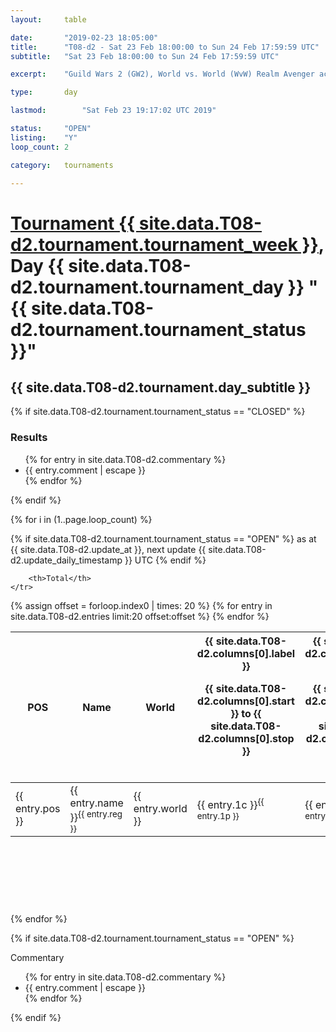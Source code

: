 ```yaml
---
layout: 	table

date: 		"2019-02-23 18:05:00"
title: 		"T08-d2 - Sat 23 Feb 18:00:00 to Sun 24 Feb 17:59:59 UTC"
subtitle: 	"Sat 23 Feb 18:00:00 to Sun 24 Feb 17:59:59 UTC"

excerpt:    "Guild Wars 2 (GW2), World vs. World (WvW) Realm Avenger achivement Tournament. \"Every Kill Counts\""

type:       day

lastmod: 		"Sat Feb 23 19:17:02 UTC 2019"

status:     "OPEN"
listing:    "Y"
loop_count: 2

category: 	tournaments

---
```

<div class="table_header">
    <h1><a href="{{ site.data.T08-d2.tournament.week_url }}">Tournament {{ site.data.T08-d2.tournament.tournament_week }}</a>, Day {{ site.data.T08-d2.tournament.tournament_day }} "{{ site.data.T08-d2.tournament.tournament_status }}"</h1>
    <h2>{{ site.data.T08-d2.tournament.day_subtitle }}</h2> 
</div>

{% if site.data.T08-d2.tournament.tournament_status == "CLOSED" %} 
<div class="commentary">
  <h3>Results</h3>
  <ul>
    {% for entry in site.data.T08-d2.commentary %}
    <li class="commentary_list">{{ entry.comment | escape }}</li>
    {% endfor %}
  </ul>
</div>
{% endif %}


{% for i in (1..page.loop_count) %}

{% if site.data.T08-d2.tournament.tournament_status == "OPEN" %} 
<span class="table_nextupdate">as at {{ site.data.T08-d2.update_at }}, next update {{ site.data.T08-d2.update_daily_timestamp }} UTC</span> 
{% endif %}

<table class="day_table">
  <colgroup>
    <col style="width:18px">
    <col style="width:55px">
    <col style="width:55px">
    <col style="width:12px">
    <col style="width:12px">
    <col style="width:12px">
    <col style="width:12px">
    <col style="width:12px">
    <col style="width:12px">
    <col style="width:12px">
    <col style="width:12px">
    <col style="width:12px">
    <col style="width:12px">
    <col style="width:12px">
    <col style="width:12px">
    <col style="width:12px">
    <col style="width:12px">
    <col style="width:12px">
    <col style="width:12px">
    <col style="width:12px">
    <col style="width:12px">
    <col style="width:12px">
    <col style="width:12px">
    <col style="width:12px">
    <col style="width:12px">
    <col style="width:12px">
    <col style="width:12px">
    <col style="width:18px">
  </colgroup>  
  <thead>
    <tr>
        <th>POS</th>
        <th class="AlignLeft">Name</th>
        <th class="AlignLeft">World</th>

<th><div class="label">{{ site.data.T08-d2.columns[0].label }}<p class="onhover">{{ site.data.T08-d2.columns[0].start }} to {{ site.data.T08-d2.columns[0].stop }}</p></div>​</th>
<th><div class="label">{{ site.data.T08-d2.columns[1].label }}<p class="onhover">{{ site.data.T08-d2.columns[1].start }} to {{ site.data.T08-d2.columns[1].stop }}</p></div>​</th>
<th><div class="label">{{ site.data.T08-d2.columns[2].label }}<p class="onhover">{{ site.data.T08-d2.columns[2].start }} to {{ site.data.T08-d2.columns[2].stop }}</p></div>​</th>
<th><div class="label">{{ site.data.T08-d2.columns[3].label }}<p class="onhover">{{ site.data.T08-d2.columns[3].start }} to {{ site.data.T08-d2.columns[3].stop }}</p></div>​</th>
<th><div class="label">{{ site.data.T08-d2.columns[4].label }}<p class="onhover">{{ site.data.T08-d2.columns[4].start }} to {{ site.data.T08-d2.columns[4].stop }}</p></div>​</th>
<th><div class="label">{{ site.data.T08-d2.columns[5].label }}<p class="onhover">{{ site.data.T08-d2.columns[5].start }} to {{ site.data.T08-d2.columns[5].stop }}</p></div>​</th>
<th><div class="label">{{ site.data.T08-d2.columns[6].label }}<p class="onhover">{{ site.data.T08-d2.columns[6].start }} to {{ site.data.T08-d2.columns[6].stop }}</p></div>​</th>
<th><div class="label">{{ site.data.T08-d2.columns[7].label }}<p class="onhover">{{ site.data.T08-d2.columns[7].start }} to {{ site.data.T08-d2.columns[7].stop }}</p></div>​</th>
<th><div class="label">{{ site.data.T08-d2.columns[8].label }}<p class="onhover">{{ site.data.T08-d2.columns[8].start }} to {{ site.data.T08-d2.columns[8].stop }}</p></div>​</th>
<th><div class="label">{{ site.data.T08-d2.columns[9].label }}<p class="onhover">{{ site.data.T08-d2.columns[9].start }} to {{ site.data.T08-d2.columns[9].stop }}</p></div>​</th>
<th><div class="label">{{ site.data.T08-d2.columns[10].label }}<p class="onhover">{{ site.data.T08-d2.columns[10].start }} to {{ site.data.T08-d2.columns[10].stop }}</p></div>​</th>

<th><div class="label">{{ site.data.T08-d2.columns[11].label }}<p class="onhover">{{ site.data.T08-d2.columns[11].start }} to {{ site.data.T08-d2.columns[11].stop }}</p></div>​</th>
<th><div class="label">{{ site.data.T08-d2.columns[12].label }}<p class="onhover">{{ site.data.T08-d2.columns[12].start }} to {{ site.data.T08-d2.columns[12].stop }}</p></div>​</th>
<th><div class="label">{{ site.data.T08-d2.columns[13].label }}<p class="onhover">{{ site.data.T08-d2.columns[13].start }} to {{ site.data.T08-d2.columns[13].stop }}</p></div>​</th>
<th><div class="label">{{ site.data.T08-d2.columns[14].label }}<p class="onhover">{{ site.data.T08-d2.columns[14].start }} to {{ site.data.T08-d2.columns[14].stop }}</p></div>​</th>
<th><div class="label">{{ site.data.T08-d2.columns[15].label }}<p class="onhover">{{ site.data.T08-d2.columns[15].start }} to {{ site.data.T08-d2.columns[15].stop }}</p></div>​</th>
<th><div class="label">{{ site.data.T08-d2.columns[16].label }}<p class="onhover">{{ site.data.T08-d2.columns[16].start }} to {{ site.data.T08-d2.columns[16].stop }}</p></div>​</th>
<th><div class="label">{{ site.data.T08-d2.columns[17].label }}<p class="onhover">{{ site.data.T08-d2.columns[17].start }} to {{ site.data.T08-d2.columns[17].stop }}</p></div>​</th>
<th><div class="label">{{ site.data.T08-d2.columns[18].label }}<p class="onhover">{{ site.data.T08-d2.columns[18].start }} to {{ site.data.T08-d2.columns[18].stop }}</p></div>​</th>
<th><div class="label">{{ site.data.T08-d2.columns[19].label }}<p class="onhover">{{ site.data.T08-d2.columns[19].start }} to {{ site.data.T08-d2.columns[19].stop }}</p></div>​</th>
<th><div class="label">{{ site.data.T08-d2.columns[20].label }}<p class="onhover">{{ site.data.T08-d2.columns[20].start }} to {{ site.data.T08-d2.columns[20].stop }}</p></div>​</th>

<th><div class="label">{{ site.data.T08-d2.columns[21].label }}<p class="onhover">{{ site.data.T08-d2.columns[21].start }} to {{ site.data.T08-d2.columns[21].stop }}</p></div>​</th>
<th><div class="label">{{ site.data.T08-d2.columns[22].label }}<p class="onhover">{{ site.data.T08-d2.columns[22].start }} to {{ site.data.T08-d2.columns[22].stop }}</p></div>​</th>
<th><div class="label">{{ site.data.T08-d2.columns[23].label }}<p class="onhover">{{ site.data.T08-d2.columns[23].start }} to {{ site.data.T08-d2.columns[23].stop }}</p></div>​</th>

        <th>Total</th>
    </tr>
  </thead>
  {% assign offset = forloop.index0 | times: 20 %}
<tbody>
{% for entry in site.data.T08-d2.entries limit:20 offset:offset %}
  <tr>
    <td class="pl{{ entry.pos }}">{{ entry.pos }}</td>
    <td class="AlignLeft">{{ entry.name }}<sup>{{ entry.reg }}</sup></td>
    <td class="AlignLeft">{{ entry.world }}</td>
    <td class="pl{{ entry.1p }}">{{ entry.1c }}<sup>{{ entry.1p }}</sup></td>
    <td class="pl{{ entry.2p }}">{{ entry.2c }}<sup>{{ entry.2p }}</sup></td>
    <td class="pl{{ entry.3p }}">{{ entry.3c }}<sup>{{ entry.3p }}</sup></td>
    <td class="pl{{ entry.4p }}">{{ entry.4c }}<sup>{{ entry.4p }}</sup></td>
    <td class="pl{{ entry.5p }}">{{ entry.5c }}<sup>{{ entry.5p }}</sup></td>
    <td class="pl{{ entry.6p }}">{{ entry.6c }}<sup>{{ entry.6p }}</sup></td>
    <td class="pl{{ entry.7p }}">{{ entry.7c }}<sup>{{ entry.7p }}</sup></td>
    <td class="pl{{ entry.8p }}">{{ entry.8c }}<sup>{{ entry.8p }}</sup></td>
    <td class="pl{{ entry.9p }}">{{ entry.9c }}<sup>{{ entry.9p }}</sup></td>
    <td class="pl{{ entry.10p }}">{{ entry.10c }}<sup>{{ entry.10p }}</sup></td>
    <td class="pl{{ entry.11p }}">{{ entry.11c }}<sup>{{ entry.11p }}</sup></td>
    <td class="pl{{ entry.12p }}">{{ entry.12c }}<sup>{{ entry.12p }}</sup></td>
    <td class="pl{{ entry.13p }}">{{ entry.13c }}<sup>{{ entry.13p }}</sup></td>
    <td class="pl{{ entry.14p }}">{{ entry.14c }}<sup>{{ entry.14p }}</sup></td>
    <td class="pl{{ entry.15p }}">{{ entry.15c }}<sup>{{ entry.15p }}</sup></td>
    <td class="pl{{ entry.16p }}">{{ entry.16c }}<sup>{{ entry.16p }}</sup></td>
    <td class="pl{{ entry.17p }}">{{ entry.17c }}<sup>{{ entry.17p }}</sup></td>
    <td class="pl{{ entry.18p }}">{{ entry.18c }}<sup>{{ entry.18p }}</sup></td>
    <td class="pl{{ entry.19p }}">{{ entry.19c }}<sup>{{ entry.19p }}</sup></td>
    <td class="pl{{ entry.20p }}">{{ entry.20c }}<sup>{{ entry.20p }}</sup></td>
    <td class="pl{{ entry.21p }}">{{ entry.21c }}<sup>{{ entry.21p }}</sup></td>
    <td class="pl{{ entry.22p }}">{{ entry.22c }}<sup>{{ entry.22p }}</sup></td>
    <td class="pl{{ entry.23p }}">{{ entry.23c }}<sup>{{ entry.23p }}</sup></td>
    <td class="pl{{ entry.24p }}">{{ entry.24c }}<sup>{{ entry.24p }}</sup></td>
    <td>{{ entry.total }}</td>
  </tr>
{% endfor %}  
</tbody>
</table>
<div class="leaderboard">
  <script async src="//pagead2.googlesyndication.com/pagead/js/adsbygoogle.js"></script>
  <!-- 728x90 -->
  <ins class="adsbygoogle"
       style="display:inline-block;width:728px;height:90px"
       data-ad-client="ca-pub-3274917281288240"
       data-ad-slot="3870538733"></ins>
  <script>
  (adsbygoogle = window.adsbygoogle || []).push({});
  </script>    
</div>
<br />
{% endfor %}

{% if site.data.T08-d2.tournament.tournament_status == "OPEN" %} 
<div class="commentary">
  <span class="commentary_title">Commentary</span>
  <ul>
    {% for entry in site.data.T08-d2.commentary %}
    <li class="commentary_list">{{ entry.comment | escape }}</li>
    {% endfor %}
  </ul>
</div>
{% endif %}


